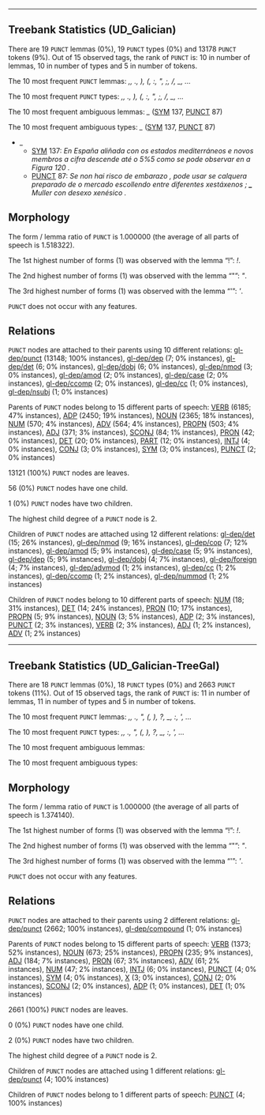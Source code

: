 

--------------------------------------------------------------------------------

## Treebank Statistics (UD_Galician)

There are 19 `PUNCT` lemmas (0%), 19 `PUNCT` types (0%) and 13178 `PUNCT` tokens (9%).
Out of 15 observed tags, the rank of `PUNCT` is: 10 in number of lemmas, 10 in number of types and 5 in number of tokens.

The 10 most frequent `PUNCT` lemmas: <em>,, ., ), (, :, ", ;, /, _, ...</em>

The 10 most frequent `PUNCT` types:  <em>,, ., ), (, :, ", ;, /, _, ...</em>

The 10 most frequent ambiguous lemmas: <em>_</em> ([SYM]() 137, [PUNCT]() 87)

The 10 most frequent ambiguous types:  <em>_</em> ([SYM]() 137, [PUNCT]() 87)


* <em>_</em>
  * [SYM]() 137: <em>En España <b>_</b> aliñada con os estados mediterráneos e novos membros <b>_</b> a cifra descende até o 5%5 como se pode observar en a Figura 120 .</em>
  * [PUNCT]() 87: <em>Se non hai risco de embarazo , pode usar se calquera preparado de o mercado escollendo entre diferentes xestáxenos ; <b>_</b> Muller con desexo xenésico .</em>

## Morphology

The form / lemma ratio of `PUNCT` is 1.000000 (the average of all parts of speech is 1.518322).

The 1st highest number of forms (1) was observed with the lemma “!”: <em>!</em>.

The 2nd highest number of forms (1) was observed with the lemma “"”: <em>"</em>.

The 3rd highest number of forms (1) was observed with the lemma “'”: <em>'</em>.

`PUNCT` does not occur with any features.


## Relations

`PUNCT` nodes are attached to their parents using 10 different relations: [gl-dep/punct]() (13148; 100% instances), [gl-dep/dep]() (7; 0% instances), [gl-dep/det]() (6; 0% instances), [gl-dep/dobj]() (6; 0% instances), [gl-dep/nmod]() (3; 0% instances), [gl-dep/amod]() (2; 0% instances), [gl-dep/case]() (2; 0% instances), [gl-dep/ccomp]() (2; 0% instances), [gl-dep/cc]() (1; 0% instances), [gl-dep/nsubj]() (1; 0% instances)

Parents of `PUNCT` nodes belong to 15 different parts of speech: [VERB]() (6185; 47% instances), [ADP]() (2450; 19% instances), [NOUN]() (2365; 18% instances), [NUM]() (570; 4% instances), [ADV]() (564; 4% instances), [PROPN]() (503; 4% instances), [ADJ]() (371; 3% instances), [SCONJ]() (84; 1% instances), [PRON]() (42; 0% instances), [DET]() (20; 0% instances), [PART]() (12; 0% instances), [INTJ]() (4; 0% instances), [CONJ]() (3; 0% instances), [SYM]() (3; 0% instances), [PUNCT]() (2; 0% instances)

13121 (100%) `PUNCT` nodes are leaves.

56 (0%) `PUNCT` nodes have one child.

1 (0%) `PUNCT` nodes have two children.

The highest child degree of a `PUNCT` node is 2.

Children of `PUNCT` nodes are attached using 12 different relations: [gl-dep/det]() (15; 26% instances), [gl-dep/nmod]() (9; 16% instances), [gl-dep/cop]() (7; 12% instances), [gl-dep/amod]() (5; 9% instances), [gl-dep/case]() (5; 9% instances), [gl-dep/dep]() (5; 9% instances), [gl-dep/dobj]() (4; 7% instances), [gl-dep/foreign]() (4; 7% instances), [gl-dep/advmod]() (1; 2% instances), [gl-dep/cc]() (1; 2% instances), [gl-dep/ccomp]() (1; 2% instances), [gl-dep/nummod]() (1; 2% instances)

Children of `PUNCT` nodes belong to 10 different parts of speech: [NUM]() (18; 31% instances), [DET]() (14; 24% instances), [PRON]() (10; 17% instances), [PROPN]() (5; 9% instances), [NOUN]() (3; 5% instances), [ADP]() (2; 3% instances), [PUNCT]() (2; 3% instances), [VERB]() (2; 3% instances), [ADJ]() (1; 2% instances), [ADV]() (1; 2% instances)



--------------------------------------------------------------------------------

## Treebank Statistics (UD_Galician-TreeGal)

There are 18 `PUNCT` lemmas (0%), 18 `PUNCT` types (0%) and 2663 `PUNCT` tokens (11%).
Out of 15 observed tags, the rank of `PUNCT` is: 11 in number of lemmas, 11 in number of types and 5 in number of tokens.

The 10 most frequent `PUNCT` lemmas: <em>,, ., ", (, ), ?, _, :, ', ...</em>

The 10 most frequent `PUNCT` types:  <em>,, ., ", (, ), ?, _, :, ', ...</em>

The 10 most frequent ambiguous lemmas: 

The 10 most frequent ambiguous types:  



## Morphology

The form / lemma ratio of `PUNCT` is 1.000000 (the average of all parts of speech is 1.374140).

The 1st highest number of forms (1) was observed with the lemma “!”: <em>!</em>.

The 2nd highest number of forms (1) was observed with the lemma “"”: <em>"</em>.

The 3rd highest number of forms (1) was observed with the lemma “'”: <em>'</em>.

`PUNCT` does not occur with any features.


## Relations

`PUNCT` nodes are attached to their parents using 2 different relations: [gl-dep/punct]() (2662; 100% instances), [gl-dep/compound]() (1; 0% instances)

Parents of `PUNCT` nodes belong to 15 different parts of speech: [VERB]() (1373; 52% instances), [NOUN]() (673; 25% instances), [PROPN]() (235; 9% instances), [ADJ]() (184; 7% instances), [PRON]() (67; 3% instances), [ADV]() (61; 2% instances), [NUM]() (47; 2% instances), [INTJ]() (6; 0% instances), [PUNCT]() (4; 0% instances), [SYM]() (4; 0% instances), [X]() (3; 0% instances), [CONJ]() (2; 0% instances), [SCONJ]() (2; 0% instances), [ADP]() (1; 0% instances), [DET]() (1; 0% instances)

2661 (100%) `PUNCT` nodes are leaves.

0 (0%) `PUNCT` nodes have one child.

2 (0%) `PUNCT` nodes have two children.

The highest child degree of a `PUNCT` node is 2.

Children of `PUNCT` nodes are attached using 1 different relations: [gl-dep/punct]() (4; 100% instances)

Children of `PUNCT` nodes belong to 1 different parts of speech: [PUNCT]() (4; 100% instances)

